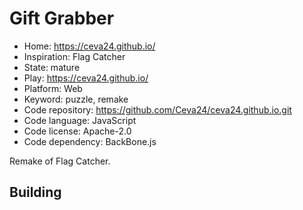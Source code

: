 # Gift Grabber

- Home: https://ceva24.github.io/
- Inspiration: Flag Catcher
- State: mature
- Play: https://ceva24.github.io/
- Platform: Web
- Keyword: puzzle, remake
- Code repository: https://github.com/Ceva24/ceva24.github.io.git
- Code language: JavaScript
- Code license: Apache-2.0
- Code dependency: BackBone.js

Remake of Flag Catcher.

## Building
